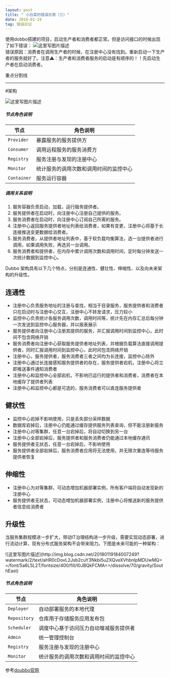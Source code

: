 ```yaml
---
layout: post
title: " 小白菜的错误日常（三）"
date: 2018-01-19 
tag: 错误日记
---
```


   使用dobbo搭建的项目，启动生产者和消费者都正常。但是访问接口的时候出现了如下错误：
   ![这里写图片描述](http://img.blog.csdn.net/20180119183146818?watermark/2/text/aHR0cDovL2Jsb2cuY3Nkbi5uZXQveXVhbnlpMDUwMQ==/font/5a6L5L2T/fontsize/400/fill/I0JBQkFCMA==/dissolve/70/gravity/SouthEast)  
   错误原因：消费者在调用生产者的时候，在注册中心没有找到。重新启动一下生产者的服务就好了。注意⚠️：生产者和消费者服务的启动是有顺序的！！先启动生产者在启动消费者。

重点分割线

----------


#架构

![这里写图片描述](http://img.blog.csdn.net/20180119183925915?watermark/2/text/aHR0cDovL2Jsb2cuY3Nkbi5uZXQveXVhbnlpMDUwMQ==/font/5a6L5L2T/fontsize/400/fill/I0JBQkFCMA==/dissolve/70/gravity/SouthEast)

<h5>节点角色说明</h5>
<table>
<thead>
<tr>
<th>节点</th>
<th>角色说明</th>
</tr>
</thead>
<tbody>
<tr>
<td><code>Provider</code></td>
<td>暴露服务的服务提供方</td>
</tr>
<tr>
<td><code>Consumer</code></td>
<td>调用远程服务的服务消费方</td>
</tr>
<tr>
<td><code>Registry</code></td>
<td>服务注册与发现的注册中心</td>
</tr>
<tr>
<td><code>Monitor</code></td>
<td>统计服务的调用次数和调用时间的监控中心</td>
</tr>
<tr>
<td><code>Container</code></td>
<td>服务运行容器</td>
</tr>
</tbody>
</table>
<h5 id="调用关系说明">调用关系说明</h5>
<ol>
<li>服务容器负责启动，加载，运行服务提供者。</li>
<li>服务提供者在启动时，向注册中心注册自己提供的服务。</li>
<li>服务消费者在启动时，向注册中心订阅自己所需的服务。</li>
<li>注册中心返回服务提供者地址列表给消费者，如果有变更，注册中心将基于长连接推送变更数据给消费者。</li>
<li>服务消费者，从提供者地址列表中，基于软负载均衡算法，选一台提供者进行调用，如果调用失败，再选另一台调用。</li>
<li>服务消费者和提供者，在内存中累计调用次数和调用时间，定时每分钟发送一次统计数据到监控中心。</li>
</ol>
<p>Dubbo 架构具有以下几个特点，分别是连通性、健壮性、伸缩性、以及向未来架构的升级性。</p>
<h2 id="连通性">连通性</h2>
<ul>
<li>注册中心负责服务地址的注册与查找，相当于目录服务，服务提供者和消费者只在启动时与注册中心交互，注册中心不转发请求，压力较小</li>
<li>监控中心负责统计各服务调用次数，调用时间等，统计先在内存汇总后每分钟一次发送到监控中心服务器，并以报表展示</li>
<li>服务提供者向注册中心注册其提供的服务，并汇报调用时间到监控中心，此时间不包含网络开销</li>
<li>服务消费者向注册中心获取服务提供者地址列表，并根据负载算法直接调用提供者，同时汇报调用时间到监控中心，此时间包含网络开销</li>
<li>注册中心，服务提供者，服务消费者三者之间均为长连接，监控中心除外</li>
<li>注册中心通过长连接感知服务提供者的存在，服务提供者宕机，注册中心将立即推送事件通知消费者</li>
<li>注册中心和监控中心全部宕机，不影响已运行的提供者和消费者，消费者在本地缓存了提供者列表</li>
<li>注册中心和监控中心都是可选的，服务消费者可以直连服务提供者</li>
</ul>
<h2 id="健状性">健状性</h2>
<ul>
<li>监控中心宕掉不影响使用，只是丢失部分采样数据</li>
<li>数据库宕掉后，注册中心仍能通过缓存提供服务列表查询，但不能注册新服务</li>
<li>注册中心对等集群，任意一台宕掉后，将自动切换到另一台</li>
<li>注册中心全部宕掉后，服务提供者和服务消费者仍能通过本地缓存通讯</li>
<li>服务提供者无状态，任意一台宕掉后，不影响使用</li>
<li>服务提供者全部宕掉后，服务消费者应用将无法使用，并无限次重连等待服务提供者恢复</li>
</ul>
<h2 id="伸缩性">伸缩性</h2>
<ul>
<li>注册中心为对等集群，可动态增加机器部署实例，所有客户端将自动发现新的注册中心</li>
<li>服务提供者无状态，可动态增加机器部署实例，注册中心将推送新的服务提供者信息给消费者</li>
</ul>
<h2 id="升级性">升级性</h2>
<p>当服务集群规模进一步扩大，带动IT治理结构进一步升级，需要实现动态部署，进行流动计算，现有分布式服务架构不会带来阻力。下图是未来可能的一种架构：</p>
![这里写图片描述](http://img.blog.csdn.net/20180119184007249?watermark/2/text/aHR0cDovL2Jsb2cuY3Nkbi5uZXQveXVhbnlpMDUwMQ==/font/5a6L5L2T/fontsize/400/fill/I0JBQkFCMA==/dissolve/70/gravity/SouthEast)
<h5 id="节点角色说明">节点角色说明</h5>
<table>
<thead>
<tr>
<th>节点</th>
<th>角色说明</th>
</tr>
</thead>
<tbody>
<tr>
<td><code>Deployer</code></td>
<td>自动部署服务的本地代理</td>
</tr>
<tr>
<td><code>Repository</code></td>
<td>仓库用于存储服务应用发布包</td>
</tr>
<tr>
<td><code>Scheduler</code></td>
<td>调度中心基于访问压力自动增减服务提供者</td>
</tr>
<tr>
<td><code>Admin</code></td>
<td>统一管理控制台</td>
</tr>
<tr>
<td><code>Registry</code></td>
<td>服务注册与发现的注册中心</td>
</tr>
<tr>
<td><code>Monitor</code></td>
<td>统计服务的调用次数和调用时间的监控中心</td>
</tr>
</tbody>
</table>

参考[doubbo官网](http://dubbo.io/books/dubbo-user-book/preface/architecture.html)

